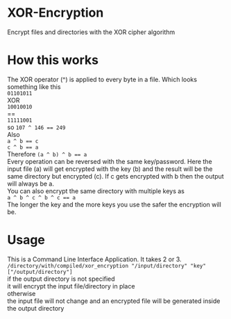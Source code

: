 # XOR-Encryption
Encrypt files and directories with the XOR cipher algorithm
# How this works
The XOR operator (^) is applied to every byte in a file. Which looks something like this  
`01101011`  
   XOR  
`10010010`  
    ==  
`11111001`  
so `107 ^ 146 == 249`  
Also  
`a ^ b == c`  
`c ^ b == a`  
Therefore `(a ^ b) ^ b == a`  
Every operation can be reversed with the same key/password. Here the input file (a) will get encrypted with the key (b) and the result will be the same directory but encrypted (c).
If c gets encrypted with b then the output will always be a.  
You can also encrypt the same directory with multiple keys as  
`a ^ b ^ c ^ b ^ c == a`  
The longer the key and the more keys you use the safer the encryption will be.
# Usage
This is a Command Line Interface Application.
It takes 2 or 3.  
`/directory/with/compiled/xor_encryption "/input/directory" "key" ["/output/directory"]`  
if the output directory is not specified  
   it will encrypt the input file/directory in place  
otherwise  
   the input file will not change and an encrypted file will be generated inside the output directory
